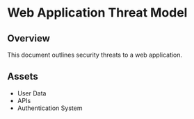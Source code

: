 # Web Application Threat Model

## Overview
This document outlines security threats to a web application.

## Assets
- User Data
- APIs
- Authentication System
